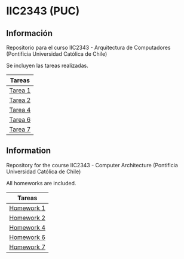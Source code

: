 IIC2343 (PUC)
=============

Información
-----------

Repositorio para el curso IIC2343 - Arquitectura de Computadores (Pontificia Universidad Católica de Chile)

Se incluyen las tareas realizadas.


|Tareas|
|:-:|
|[Tarea 1](T1)|
|[Tarea 2](T2)|
|[Tarea 4](T4)|
|[Tarea 6](T6)|
|[Tarea 7](T7)|




Information
-----------

Repository for the course IIC2343 - Computer Architecture (Pontificia Universidad Católica de Chile)

All homeworks are included.

|Tareas|
|:-:|
|[Homework 1](T1)|
|[Homework 2](T2)|
|[Homework 4](T4)|
|[Homework 6](T6)|
|[Homework 7](T7)|
